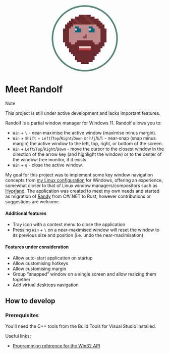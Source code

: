 <p align="center" style="background-color: #57887e; width: 210px; height: 210px; border-radius: 50%; display: flex; justify-content: center; align-items: center; margin: auto;">
  <img src="./assets/randolf.png" width="200" height="200" alt="Randolf" style="border-radius: 50%;"/>
</p>

# Meet Randolf

> [!NOTE]
> This project is still under active development and lacks important features.

Randolf is a partial window manager for Windows 11. Randolf allows you to:

- `Win` + `\` - near-maximise the active window (maximise minus margin).
- `Win` + `Shift` + `Left`/`Top`/`Right`/`Down` or `h`/`j`/`k`/`l` - near-snap (snap minus margin) the active window
  to the left, top, right, or bottom of the screen.
- `Win` + `Left`/`Top`/`Right`/`Down` - move the cursor to the closest window in the direction of the arrow key (and
  highlight the window) or to the center of the window-free monitor, if it exists.
- `Win` + `q` - close the active window.

My goal for this project was to implement some key window navigation concepts
from [my Linux configuration](https://github.com/kimgoetzke/nixos-config) for Windows, offering an experience,
somewhat closer to that of Linux window managers/compositors such as [Hyprland](https://hyprland.org/). The
application was created to meet my own needs and started as migration of [Randy](https://github.com/kimgoetzke/randy)
from C#/.NET to Rust, however contributions or suggestions are welcome.

#### Additional features

- Tray icon with a context menu to close the application
- Pressing `Win` + `\` on a near-maximised window will reset the window to its previous size and position (i.e. undo the
  near-maximisation)

#### Features under consideration

- Allow auto-start application on startup
- Allow customising hotkeys
- Allow customising margin
- Group "snapped" window on a single screen and allow resizing them together
- Add virtual desktops navigation

## How to develop

### Prerequisites

You'll need the C++ tools from the Build Tools for Visual Studio installed.

Useful links:

- [Programming reference for the Win32 API](https://learn.microsoft.com/en-us/windows/win32/api/)